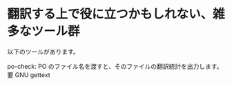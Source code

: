 翻訳する上で役に立つかもしれない、雑多なツール群
================================================


以下のツールがあります。

po-check:
  PO のファイル名を渡すと、そのファイルの翻訳統計を出力します。  
  要 GNU gettext

